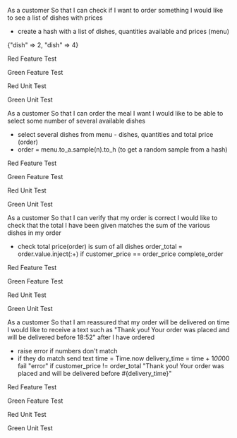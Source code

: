 As a customer
So that I can check if I want to order something
I would like to see a list of dishes with prices

- create a hash with a list of dishes, quantities available and prices (menu)
<!-- [ {Dish = pizza, price = 10} ] -->
{"dish" => 2, "dish" => 4}

Red Feature Test

Green Feature Test

Red Unit Test

Green Unit Test

As a customer
So that I can order the meal I want
I would like to be able to select some number of several available dishes

- select several dishes from menu - dishes, quantities and total price (order)
- order = menu.to_a.sample(n).to_h (to get a random sample from a hash)

Red Feature Test

Green Feature Test

Red Unit Test

Green Unit Test

As a customer
So that I can verify that my order is correct
I would like to check that the total I have been given matches the sum of the various dishes in my order

- check total price(order) is sum of all dishes
order_total = order.value.inject(:+)
if customer_price == order_price
complete_order

Red Feature Test

Green Feature Test

Red Unit Test

Green Unit Test

As a customer
So that I am reassured that my order will be delivered on time
I would like to receive a text such as "Thank you! Your order was placed and will be delivered before 18:52" after I have ordered

- raise error if numbers don't match
- if they do match send text
time = Time.now
delivery_time = time + 1*00*00
fail "error" if customer_price != order_total
"Thank you! Your order was placed and will be delivered before #{delivery_time}"


Red Feature Test

Green Feature Test

Red Unit Test

Green Unit Test
